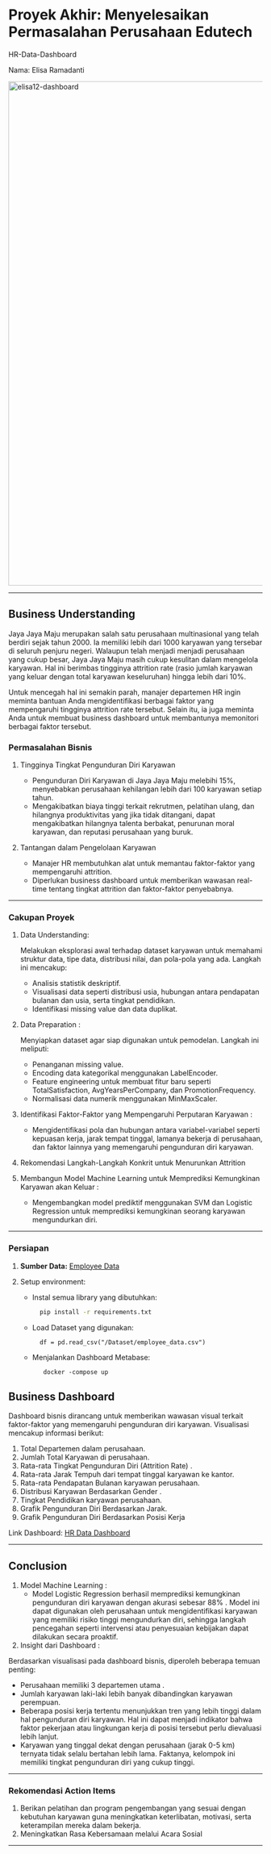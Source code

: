 # Proyek Akhir: Menyelesaikan Permasalahan Perusahaan Edutech

HR-Data-Dashboard

Nama: Elisa Ramadanti


<img width="1000" alt="elisa12-dashboard" src="https://github.com/user-attachments/assets/fbe11371-9c6f-4eec-a7ea-ce66a0e9768f" />

---

## Business Understanding

Jaya Jaya Maju merupakan salah satu perusahaan multinasional yang telah berdiri sejak tahun 2000. Ia memiliki lebih dari 1000 karyawan yang tersebar di seluruh penjuru negeri. Walaupun telah menjadi menjadi perusahaan yang cukup besar, Jaya Jaya Maju masih cukup kesulitan dalam mengelola karyawan. Hal ini berimbas tingginya attrition rate (rasio jumlah karyawan yang keluar dengan total karyawan keseluruhan) hingga lebih dari 10%.

Untuk mencegah hal ini semakin parah, manajer departemen HR ingin meminta bantuan Anda mengidentifikasi berbagai faktor yang mempengaruhi tingginya attrition rate tersebut. Selain itu, ia juga meminta Anda untuk membuat business dashboard untuk membantunya memonitori berbagai faktor tersebut.

### Permasalahan Bisnis

1. Tingginya Tingkat Pengunduran Diri Karyawan
    - Pengunduran Diri Karyawan di Jaya Jaya Maju melebihi 15%, menyebabkan perusahaan kehilangan lebih dari 100 karyawan setiap tahun.
    - Mengakibatkan biaya tinggi terkait rekrutmen, pelatihan ulang, dan hilangnya produktivitas yang jika tidak ditangani, dapat mengakibatkan hilangnya talenta berbakat, penurunan moral karyawan, dan reputasi perusahaan yang buruk.

2. Tantangan dalam Pengelolaan Karyawan
    - Manajer HR membutuhkan alat untuk memantau faktor-faktor yang mempengaruhi attrition.
    - Diperlukan business dashboard untuk memberikan wawasan real-time tentang tingkat attrition dan faktor-faktor penyebabnya.

---

### Cakupan Proyek

1. Data Understanding:

      Melakukan eksplorasi awal terhadap dataset karyawan untuk memahami struktur data, tipe data, distribusi nilai, dan pola-pola yang ada. Langkah ini mencakup:
    - Analisis statistik deskriptif.
    - Visualisasi data seperti distribusi usia, hubungan antara pendapatan bulanan dan usia, serta tingkat pendidikan.
    - Identifikasi missing value dan data duplikat.
2. Data Preparation :
  
    Menyiapkan dataset agar siap digunakan untuk pemodelan. Langkah ini meliputi:
    -  Penanganan missing value.
    -  Encoding data kategorikal menggunakan LabelEncoder.
    -  Feature engineering untuk membuat fitur baru seperti TotalSatisfaction, AvgYearsPerCompany, dan PromotionFrequency.
    -  Normalisasi data numerik menggunakan MinMaxScaler.

3. Identifikasi Faktor-Faktor yang Mempengaruhi Perputaran Karyawan :

    - Mengidentifikasi pola dan hubungan antara variabel-variabel seperti kepuasan kerja, jarak tempat tinggal, lamanya bekerja di perusahaan, dan faktor lainnya yang memengaruhi pengunduran diri karyawan.
4. Rekomendasi Langkah-Langkah Konkrit untuk Menurunkan Attrition 
5. Membangun Model Machine Learning untuk Memprediksi Kemungkinan Karyawan akan Keluar :
    - Mengembangkan model prediktif menggunakan SVM dan Logistic Regression untuk memprediksi kemungkinan seorang karyawan mengundurkan diri.

---


### Persiapan

1. **Sumber Data:**  [Employee Data](https://github.com/dicodingacademy/dicoding_dataset/tree/main/employee)

2. Setup environment:
    - Instal semua library yang dibutuhkan:
        ```bash
          pip install -r requirements.txt
        ```
    - Load Dataset yang digunakan:
        ```
          df = pd.read_csv("/Dataset/employee_data.csv")
        ```
    - Menjalankan Dashboard Metabase:
       ```
          docker -compose up
       ```
## Business Dashboard

Dashboard bisnis dirancang untuk memberikan wawasan visual terkait faktor-faktor yang memengaruhi pengunduran diri karyawan. Visualisasi mencakup informasi berikut:


1. Total Departemen dalam perusahaan.
2. Jumlah Total Karyawan di perusahaan.
3. Rata-rata Tingkat Pengunduran Diri (Attrition Rate) .
4. Rata-rata Jarak Tempuh dari tempat tinggal karyawan ke kantor.
5. Rata-rata Pendapatan Bulanan karyawan perusahaan.
6. Distribusi Karyawan Berdasarkan Gender .
7. Tingkat Pendidikan karyawan perusahaan.
8. Grafik Pengunduran Diri Berdasarkan Jarak.
9. Grafik Pengunduran Diri Berdasarkan Posisi Kerja

Link Dashboard: [HR Data Dashboard](http://localhost:3000/public/dashboard/d7ece5af-b653-46e4-ae6c-2b05743dbe7a)

---


## Conclusion

1. Model Machine Learning :
    - Model Logistic Regression berhasil memprediksi kemungkinan pengunduran diri karyawan dengan akurasi sebesar 88% . Model ini dapat digunakan oleh perusahaan untuk mengidentifikasi karyawan yang memiliki risiko tinggi mengundurkan diri, sehingga langkah pencegahan seperti intervensi atau penyesuaian kebijakan dapat dilakukan secara proaktif.
2. Insight dari Dashboard :

  Berdasarkan visualisasi pada dashboard bisnis, diperoleh beberapa temuan penting:
  - Perusahaan memiliki 3 departemen utama .
   - Jumlah karyawan laki-laki lebih banyak dibandingkan karyawan perempuan.
   - Beberapa posisi kerja tertentu menunjukkan tren yang lebih tinggi dalam hal pengunduran diri karyawan. Hal ini dapat menjadi indikator bahwa faktor pekerjaan atau lingkungan kerja di posisi tersebut perlu dievaluasi lebih lanjut.
  - Karyawan yang tinggal dekat dengan perusahaan (jarak 0-5 km) ternyata tidak selalu bertahan lebih lama. Faktanya, kelompok ini memiliki tingkat pengunduran diri yang cukup tinggi.

---

### Rekomendasi Action Items

1. Berikan pelatihan dan program pengembangan yang sesuai dengan kebutuhan karyawan guna meningkatkan keterlibatan, motivasi, serta keterampilan mereka dalam bekerja.
2. Meningkatkan Rasa Kebersamaan melalui Acara Sosial

---

 
